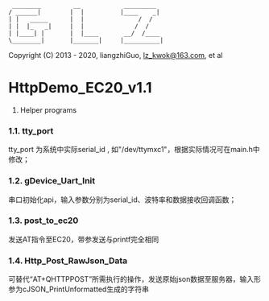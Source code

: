 	 ________         __            _________          
	/ ______|        |  |          |____    _|         
	| |   _____      |  |               /  /           
	| |  |_   _|     |  |              /  /            
	| |____| |       |  |____       __/  /____         
	\________|       |_______|     |__________|        
 Copyright (C) 2013 - 2020, liangzhiGuo, <lz_kwok@163.com>, et al         
 
 HttpDemo_EC20_v1.1
=====================
1. Helper programs
### 1.1. tty_port  ###
tty_port 为系统中实际serial_id , 如"/dev/ttymxc1"，根据实际情况可在main.h中修改；

### 1.2. gDevice_Uart_Init  ###
串口初始化api，输入参数分别为serial_id、波特率和数据接收回调函数；

### 1.3. post_to_ec20  ###
发送AT指令至EC20，带参发送与printf完全相同

### 1.4. Http_Post_RawJson_Data  ###
可替代“AT+QHTTPPOST”所需执行的操作，发送原始json数据至服务器，输入形参为cJSON_PrintUnformatted生成的字符串